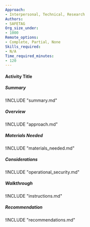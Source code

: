 ```yaml
---
Approach:
- Interpersonal, Technical, Research
Authors:
- SAFETAG
Org_size_under:
- 1000
Remote_options:
- Complete, Partial, None
Skills_required:
- N/A
Time_required_minutes:
- 120
---
```


#### Activity Title

##### Summary
!INCLUDE "summary.md"

##### Overview
!INCLUDE "approach.md"

##### Materials Needed
!INCLUDE "materials_needed.md"

##### Considerations
!INCLUDE "operational_security.md"

##### Walkthrough
!INCLUDE "instructions.md"

##### Recommendation
!INCLUDE "recommendations.md"
